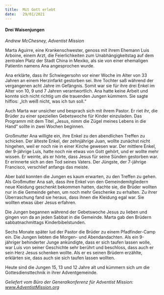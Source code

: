 ```yaml
---
title:  Mit Gott erlebt
date:   29/01/2021
---
```


#### Drei Waisenjungen

_Andrew McChesney, Adventist Mission_

Marta Aguirre, eine Krankenschwester, genoss mit ihrem Ehemann Luis Arboine, einem Arzt, die Feierlichkeiten zum Unabhängigkeitstag auf dem zentralen Platz der Stadt China in Mexiko, als sie von einer ehemaligen Patientin namens Ana angesprochen wurde.

Ana erklärte, dass ihr Schwiegersohn vor einer Woche im Alter von 33 Jahren an einem Herzinfarkt gestorben sei. Ihre Tochter saß während der vergangenen acht Jahre im Gefängnis. Somit war sie für ihre drei Enkel im Alter von 10, 9 und 7 Jahren verantwortlich. Ana hatte keine Arbeit und konnte sich nicht richtig um die trauenden Jungen kümmern. Sie sagte hilflos: „Ich weiß nicht, was ich tun soll.“

Auch Marta war unsicher und besprach sich mit ihrem Pastor. Er riet ihr, die Brüder zu einer speziellen Gebetswoche für Kinder einzuladen. Das Programm mit dem Titel „Jesus, nimm die Zügel meines Lebens in die Hand“ sollte in zwei Wochen beginnen.

Großmutter Ana willigte ein, ihre Enkel zu den abendlichen Treffen zu schicken. Der älteste Enkel, der zehnjährige Juan, wollte zunächst nicht hingehen, weil er noch nie in einer Kirche gewesen war. Der mittlere Enkel, der 9-jährige Luis, hatte noch nie etwas von Gott gehört, und er wollte mehr wissen. Er weinte, als er hörte, dass Jesus für seine Sünden gestorben war. Er erinnerte sich an den Tod seines Vaters. Der Jüngste, der 7-jährige Francisco, verschlief anfangs das meiste.

Aber bald konnten die Jungen es kaum erwarten, zu den Treffen zu gehen. Als Großmutter Ana sah, dass ihre Enkel von den Gemeindemitgliedern neue Kleidung geschenkt bekommen hatten, dachte sie, die Brüder wollten nur in die Gemeinde gehen, um noch mehr Geschenke zu erhalten. Zu ihrer Überraschung fand sie heraus, dass ihnen die Kleidung egal war. Sie wollten etwas über Jesus erfahren.

Die Jungen begannen während der Gebetswoche Jesus zu lieben und gingen von da an jeden Sabbat in die Gemeinde. Marta gab den Brüdern sabbatnachmittags Kinderbibelstunden.

Sechs Monate später lud der Pastor die Brüder zu einem Pfadfinder-Camp ein. Die Jungen liebten die Morgen- und Abendandachten. Als ein 9-jähriger behinderter Junge ankündigte, dass er sich taufen lassen wolle, war Luis von seiner Geschichte sehr berührt und beschloss, dass auch er sein Herz Jesus schenken wollte. Als er es seinen Brüdern erzählte, erklärten sie, dass auch sie sich taufen lassen wollten.

Heute sind die Jungen 15, 13 und 12 Jahre alt und kümmern sich um die Gottesdiensttechnik in ihrer Adventgemeinde.

_Geliefert vom Büro der Generalkonferenz für Adventist Mission: www.AdventistMission.org_